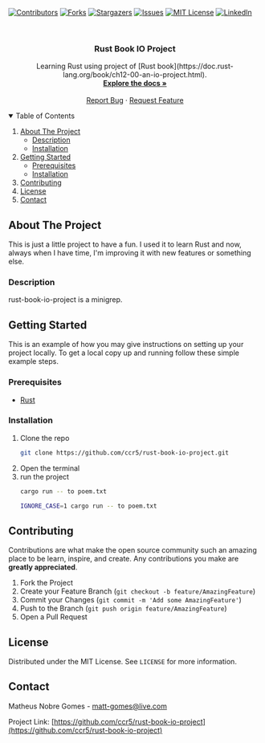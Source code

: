 [![Contributors][contributors-shield]][contributors-url]
[![Forks][forks-shield]][forks-url]
[![Stargazers][stars-shield]][stars-url]
[![Issues][issues-shield]][issues-url]
[![MIT License][license-shield]][license-url]
[![LinkedIn][linkedin-shield]][linkedin-url]

<br />
<p align="center">
  <h3 align="center">Rust Book IO Project</h3>

  <p align="center">
    Learning Rust using project of [Rust book](https://doc.rust-lang.org/book/ch12-00-an-io-project.html).
    <br />
    <a href="https://github.com/ccr5/rust-book-io-project"><strong>Explore the docs »</strong></a>
    <br />
    <br />
    <a href="https://github.com/ccr5/rust-book-io-project/issues">Report Bug</a>
    ·
    <a href="https://github.com/ccr5/rust-book-io-project/issues">Request Feature</a>
  </p>
</p>



<!-- TABLE OF CONTENTS -->
<details open="open">
  <summary>Table of Contents</summary>
  <ol>
    <li>
        <a href="#about-the-project">About The Project</a>
        <ul>
        <li><a href="#description">Description</a></li>
        <li><a href="#installation">Installation</a></li>
      </ul>
    </li>
    <li>
      <a href="#getting-started">Getting Started</a>
      <ul>
        <li><a href="#prerequisites">Prerequisites</a></li>
        <li><a href="#installation">Installation</a></li>
      </ul>
    </li>
    <li><a href="#contributing">Contributing</a></li>
    <li><a href="#license">License</a></li>
    <li><a href="#contact">Contact</a></li>
  </ol>
</details>



<!-- ABOUT THE PROJECT -->
## About The Project
This is just a little project to have a fun. 
I used it to learn Rust and now, always when I have time, I'm improving it with new features or something else.

### Description
rust-book-io-project is a minigrep.

<!-- GETTING STARTED -->
## Getting Started

This is an example of how you may give instructions on setting up your project locally.
To get a local copy up and running follow these simple example steps.

### Prerequisites

* [Rust](https://www.rust-lang.org/tools/install)

### Installation

1. Clone the repo
   ```sh
   git clone https://github.com/ccr5/rust-book-io-project.git
   ```
2. Open the terminal
3. run the project
   ```sh
   cargo run -- to poem.txt
   ```
   ```sh
   IGNORE_CASE=1 cargo run -- to poem.txt
   ```

<!-- CONTRIBUTING -->
## Contributing

Contributions are what make the open source community such an amazing place to be learn, inspire, and create. Any contributions you make are **greatly appreciated**.

1. Fork the Project
2. Create your Feature Branch (`git checkout -b feature/AmazingFeature`)
3. Commit your Changes (`git commit -m 'Add some AmazingFeature'`)
4. Push to the Branch (`git push origin feature/AmazingFeature`)
5. Open a Pull Request



<!-- LICENSE -->
## License

Distributed under the MIT License. See `LICENSE` for more information.

<!-- CONTACT -->
## Contact

Matheus Nobre Gomes - matt-gomes@live.com

Project Link: [https://github.com/ccr5/rust-book-io-project](https://github.com/ccr5/rust-book-io-project)



<!-- MARKDOWN LINKS & IMAGES -->
<!-- https://www.markdownguide.org/basic-syntax/#reference-style-links -->
[contributors-shield]: https://img.shields.io/github/contributors/ccr5/rust-book-io-project.svg?style=for-the-badge
[contributors-url]: https://github.com/ccr5/rust-book-io-project/graphs/contributors
[forks-shield]: https://img.shields.io/github/forks/ccr5/rust-book-io-project.svg?style=for-the-badge
[forks-url]: https://github.com/ccr5/rust-book-io-project/network/members
[stars-shield]: https://img.shields.io/github/stars/ccr5/rust-book-io-project.svg?style=for-the-badge
[stars-url]: https://github.com/ccr5/rust-book-io-project/stargazers
[issues-shield]: https://img.shields.io/github/issues/ccr5/rust-book-io-project.svg?style=for-the-badge
[issues-url]: https://github.com/ccr5/rust-book-io-project/issues
[license-shield]: https://img.shields.io/github/license/ccr5/rust-book-io-project.svg?style=for-the-badge
[license-url]: https://github.com/ccr5/rust-book-io-project/blob/master/LICENSE.txt
[linkedin-shield]: https://img.shields.io/badge/-LinkedIn-black.svg?style=for-the-badge&logo=linkedin&colorB=555
[linkedin-url]: https://linkedin.com/in/mattnobre
[product-screenshot]: img/logo.jpeg
